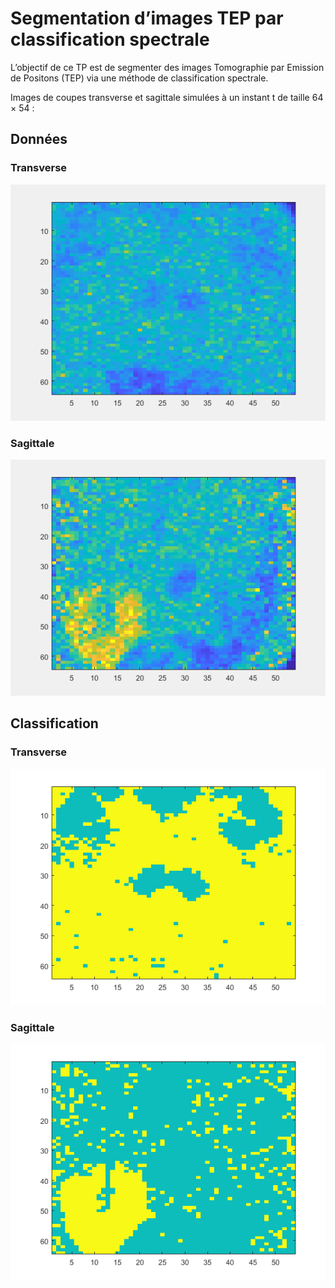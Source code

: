 # Segmentation d’images TEP par classification spectrale
L’objectif de ce TP est de segmenter des images Tomographie par Emission de Positons (TEP) via une
méthode de classification spectrale.

Images de coupes transverse et sagittale simulées à un instant t de taille 64 × 54 :

## Données
### Transverse
![](Transverse.gif)

### Sagittale
![](Sagittale.gif)

## Classification
### Transverse
![](Transverse.png)

### Sagittale
![](Sagittale.png)